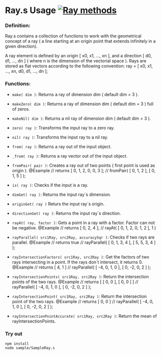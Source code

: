 
# Ray.s Usage [![Ray methods](https://travis-ci.org/Wandalen/wMathConcepts.svg?branch=master)](https://github.com/Wandalen/wMathConcepts/blob/master/staging/dwtools/amath/geometric/Ray.s)

### Definition:
  Ray.s contains a collection of functions to work with the geometrical concept of a ray ( a line starting at an origin point that extends infinitely in a given direction).

  A ray element is defined by an origin [ x0, x1, ..., xn ], and a direction [ d0, d1, ..., dn ] ( where n is the dimension of the vectorial space ).
  Rays are stored as flat vectors according to the following convention: ray = [ x0, x1, ..., xn, d0, d1, ..., dn ];

### Functions:
  - `make( dim )`: Returns a ray of dimension dim ( default dim = 3 ).
  - `makeZero( dim )`: Returns a ray of dimension dim ( default dim = 3 ) full of zeros.
  - `makeNil( dim )`: Returns a nil ray of dimension dim ( default dim = 3 ).
  - `zero( ray )`: Transforms the input ray to a zero ray.
  - `nil( ray )`: Transforms the input ray to a nil ray.

  - `from( ray )`: Returns a ray out of the input object.
  - `_from( ray )`: Returns a ray vector out of the input object.
  - `fromPair( pair )`: Creates a ray out of two points ( first point is used as origin ).
      @Example
      // returns [ 0, 1, 2, 0, 0, 3 ];
      // fromPair( [ 0, 1, 2 ], [ 0, 1, 5 ] );

  - `is( ray )`: Checks if the input is a ray.      
  - `dimGet( ray )`: Returns the input ray´s dimension.
  - `originGet( ray )` Returs the input ray´s origin.
  - `directionGet( ray )`: Returns the input ray´s direction.

  - `rayAt( ray, factor )`: Gets a point in a ray with a factor. Factor can not be negative.
      @Example
      // returns [ 0, 2, 4 ];
      // rayAt( [ 0, 1, 2, 0, 1, 2 ], 1 )

  - `rayParallel( src1Ray, src2Ray, accuracySqr )`: Checks if two rays are parallel.
      @Example
      // returns true
      // rayParallel( [ 0, 1, 3, 4 ], [ 5, 5, 3, 4 ] );

  - `rayIntersectionFactors( src1Ray, src2Ray )`: Get the factors of two rays intersecting in a point.
  If the rays don´t intersect, it returns 0.
      @Example
      // returns [ 4, 1 ]
      // rayParallel( [ -4, 0, 1, 0 ], [ 0, -2, 0, 2 ] );
  - `rayIntersectionPoints( src1Ray, src2Ray )`: Return the intersection points of the two rays.
      @Example
      // returns [ [ 0, 0 ], [ 0, 0 ] ]
      // rayParallel( [ -4, 0, 1, 0 ], [ 0, -2, 0, 2 ] );
  - `rayIntersectionPoint( src1Ray, src2Ray )`: Return the intersection point of the two rays.
      @Example
      // returns [ 0, 0 ]
      // rayParallel( [ -4, 0, 1, 0 ], [ 0, -2, 0, 2 ] );
  - `rayIntersectionPointAccurate( src1Ray, src2Ray )`: Return the mean of rayIntersectionPoints.


### Try out  
```
npm install
node sample/SampleRay.s
```
